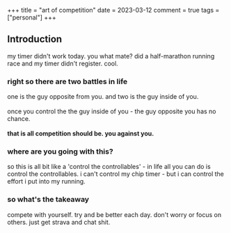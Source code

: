 +++
title = "art of competition"
date = 2023-03-12
comment = true
tags = ["personal"]
+++

## Introduction
my timer didn't work today. you what mate? did a half-marathon running race and my timer didn't register. cool.

### right so there are two battles in life
one is the guy opposite from you. and two is the guy inside of you.
\
\
once you control the the guy inside of you - the guy opposite you has no chance.
\
\
**that is all competition should be. you against you.**

### where are you going with this?
so this is all bit like a 'control the controllables' - in life all you can do is control the controllables. i can't control my chip timer - but i can control the effort i put into my running.

### so what's the takeaway
compete with yourself. try and be better each day. don't worry or focus on others. just get strava and chat shit.
